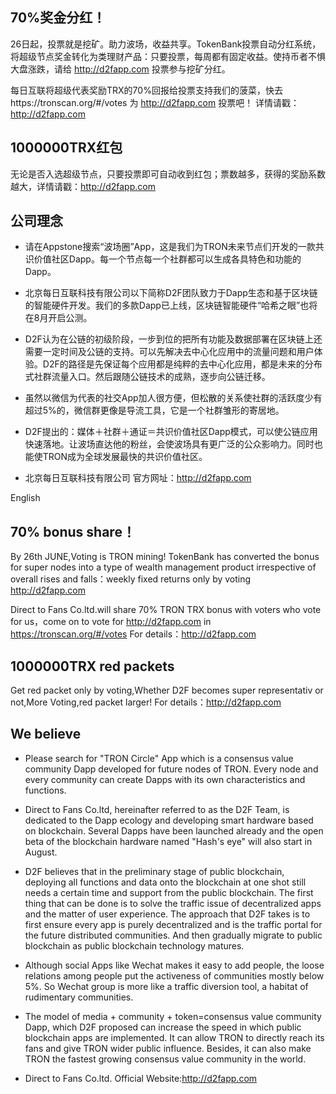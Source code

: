 ## 70%奖金分红！

26日起，投票就是挖矿。助力波场，收益共享。TokenBank投票自动分红系统，将超级节点奖金转化为类理财产品：只要投票，每周都有固定收益。使持币者不惧大盘涨跌，请给 http://d2fapp.com 投票参与挖矿分红。

每日互联将超级代表奖励TRX的70%回报给投票支持我们的菠菜，快去https://tronscan.org/#/votes 为  http://d2fapp.com  投票吧！ 详情请戳：http://d2fapp.com

## 1000000TRX红包

无论是否入选超级节点，只要投票即可自动收到红包；票数越多，获得的奖励系数越大，详情请戳：http://d2fapp.com

## 公司理念

* 请在Appstone搜索“波场圈”App，这是我们为TRON未来节点们开发的一款共识价值社区Dapp。每一个节点每一个社群都可以生成各具特色和功能的Dapp。

* 北京每日互联科技有限公司以下简称D2F团队致力于Dapp生态和基于区块链的智能硬件开发。我们的多款Dapp已上线，区块链智能硬件“哈希之眼”也将在8月开启公测。

* D2F认为在公链的初级阶段，一步到位的把所有功能及数据部署在区块链上还需要一定时间及公链的支持。可以先解决去中心化应用中的流量问题和用户体验。D2F的路径是先保证每个应用都是纯粹的去中心化应用，都是未来的分布式社群流量入口。然后跟随公链技术的成熟，逐步向公链迁移。

* 虽然以微信为代表的社交App加人很方便，但松散的关系使社群的活跃度少有超过5%的，微信群更像是导流工具，它是一个社群雏形的寄居地。

* D2F提出的：媒体＋社群＋通证＝共识价值社区Dapp模式，可以使公链应用快速落地。让波场直达他的粉丝，会使波场具有更广泛的公众影响力。同时也能使TRON成为全球发展最快的共识价值社区。

* 北京每日互联科技有限公司  官方网址：http://d2fapp.com



English 

## 70% bonus share！


By 26th JUNE,Voting is TRON mining! TokenBank has converted the bonus for super nodes into a type of wealth management product irrespective of overall rises and falls：weekly fixed returns only by voting http://d2fapp.com

Direct to Fans Co.ltd.will share 70% TRON TRX bonus with voters who vote for us，come on to vote for http://d2fapp.com in https://tronscan.org/#/votes For details：http://d2fapp.com

## 1000000TRX red packets

Get red packet only by voting,Whether D2F becomes super representativ or not,More Voting,red packet larger! For details：http://d2fapp.com

## We believe

* Please search for "TRON Circle" App which is a consensus value community Dapp developed for future nodes of TRON. Every node and every community can create Dapps with its own characteristics and functions.

* Direct to Fans Co.ltd, hereinafter referred to as the D2F Team, is dedicated to the Dapp ecology and developing smart hardware based on blockchain. Several Dapps have been launched already and the open beta of the blockchain hardware named "Hash's eye" will also start in August.

* D2F believes that in the preliminary stage of public blockchain, deploying all functions and data onto the blockchain at one shot still needs a certain time and support from the public blockchain. The first thing that can be done is to solve the traffic issue of decentralized apps and the matter of user experience. The approach that D2F takes is to first ensure every app is purely decentralized and is the traffic portal for the future distributed communities. And then gradually migrate to public blockchain as public blockchain technology matures. 

* Although social Apps like Wechat makes it easy to add people, the loose relations among people put the activeness of communities mostly below 5%. So Wechat group is more like a traffic diversion tool, a habitat of rudimentary communities.

* The model of media + community + token=consensus value community Dapp, which D2F proposed can increase the speed in which public blockchain apps are implemented. It can allow TRON to directly reach its fans and give TRON wider public influence. Besides, it can also make TRON the fastest growing consensus value community in the world.

* Direct to Fans Co.ltd. Official Website:http://d2fapp.com
